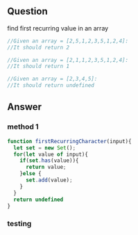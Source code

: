 ## Question
find first recurring value in an array
```javascript
//Given an array = [2,5,1,2,3,5,1,2,4]:
//It should return 2

//Given an array = [2,1,1,2,3,5,1,2,4]:
//It should return 1

//Given an array = [2,3,4,5]:
//It should return undefined

```
## Answer
### method 1
```javascript
function firstRecurringCharacter(input){
  let set = new Set();
  for(let value of input){
    if(set.has(value)){
      return value;
    }else {
      set.add(value);
    }
  }
  return undefined
}
```

### testing

```python
```
